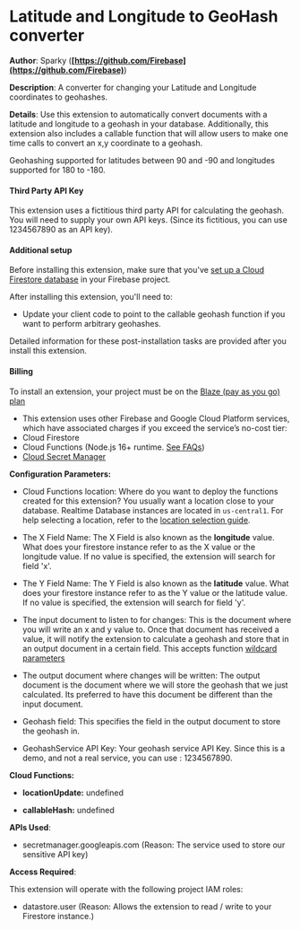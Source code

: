 # Latitude and Longitude to GeoHash converter

**Author**: Sparky (**[https://github.com/Firebase](https://github.com/Firebase)**)

**Description**: A converter for changing your Latitude and Longitude coordinates to geohashes.



**Details**: Use this extension to automatically convert documents with a latitude and longitude to a geohash in your database. Additionally, this extension also includes a callable function that will allow users to make one time calls to convert an x,y coordinate to a geohash.

Geohashing supported for latitudes between 90 and -90 and longitudes supported for 180 to -180.

#### Third Party API Key

This extension uses a fictitious third party API for calculating the geohash. You will need to supply your own API keys. (Since its fictitious, you can use 1234567890 as an API key).

#### Additional setup

Before installing this extension, make sure that you've [set up a Cloud Firestore database](https://firebase.google.com/docs/firestore/quickstart) in your Firebase project.

After installing this extension, you'll need to:

- Update your client code to point to the callable geohash function if you want to perform arbitrary geohashes.

Detailed information for these post-installation tasks are provided after you install this extension.

#### Billing
To install an extension, your project must be on the [Blaze (pay as you go) plan](https://firebase.google.com/pricing)

- This extension uses other Firebase and Google Cloud Platform services, which have associated charges if you exceed the service’s no-cost tier:
 - Cloud Firestore
 - Cloud Functions (Node.js 16+ runtime. [See FAQs](https://firebase.google.com/support/faq#extensions-pricing))
 - [Cloud Secret Manager](https://cloud.google.com/secret-manager/pricing)



**Configuration Parameters:**

* Cloud Functions location: Where do you want to deploy the functions created for this extension? You usually want a location close to your database. Realtime Database instances are located in `us-central1`. For help selecting a location, refer to the [location selection guide](https://firebase.google.com/docs/functions/locations).

* The X Field Name: The X Field is also known as the **longitude** value. What does your firestore instance refer to as the X value or the longitude value. If no value is specified, the extension will search for field 'x'.

* The Y Field Name: The Y Field is also known as the **latitude** value. What does your firestore instance refer to as the Y value or the latitude value. If no value is specified, the extension will search for field 'y'.

* The input document to listen to for changes: This is the document where you will write an x and y value to. Once that document has received a value, it will notify the extension to calculate a geohash and store that in an output document in a certain field. This accepts function [wildcard parameters](https://firebase.google.com/docs/functions/firestore-events#wildcards-parameters)

* The output document where changes will be written: The output document is the document where we will store the geohash that we just calculated. Its preferred to have this document be different than the input document.

* Geohash field: This specifies the field in the output document to store the geohash in.

* GeohashService API Key: Your geohash service API Key. Since this is a demo, and not a real service, you can use : 1234567890.



**Cloud Functions:**

* **locationUpdate:** undefined

* **callableHash:** undefined



**APIs Used**:

* secretmanager.googleapis.com (Reason: The service used to store our sensitive API key)



**Access Required**:



This extension will operate with the following project IAM roles:

* datastore.user (Reason: Allows the extension to read / write to your Firestore instance.)
